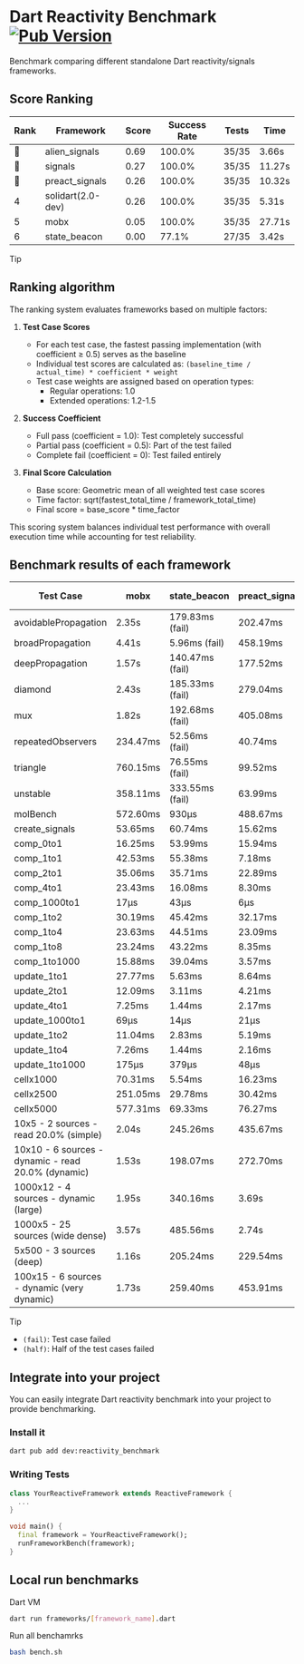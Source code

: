 # Dart Reactivity Benchmark [![Pub Version](https://img.shields.io/pub/v/reactivity_benchmark)](https://pub.dev/packages/reactivity_benchmark)

Benchmark comparing different standalone Dart reactivity/signals frameworks.

## Score Ranking

<!-- ranking start -->
| Rank | Framework | Score | Success Rate | Tests | Time |
|------|-----------|-------|--------------|-------|------|
| 🥇 | alien_signals | 0.69 | 100.0% | 35/35 | 3.66s |
| 🥈 | signals | 0.27 | 100.0% | 35/35 | 11.27s |
| 🥉 | preact_signals | 0.26 | 100.0% | 35/35 | 10.32s |
| 4 | solidart(2.0-dev) | 0.26 | 100.0% | 35/35 | 5.31s |
| 5 | mobx | 0.05 | 100.0% | 35/35 | 27.71s |
| 6 | state_beacon | 0.00 | 77.1% | 27/35 | 3.42s |

<!-- ranking end -->

> [!TIP]
> ## Ranking algorithm
>
> The ranking system evaluates frameworks based on multiple factors:
>
> 1. **Test Case Scores**
>    - For each test case, the fastest passing implementation (with coefficient ≥ 0.5) serves as the baseline
>    - Individual test scores are calculated as: `(baseline_time / actual_time) * coefficient * weight`
>    - Test case weights are assigned based on operation types:
>      - Regular operations: 1.0
>      - Extended operations: 1.2-1.5
>
> 2. **Success Coefficient**
>    - Full pass (coefficient = 1.0): Test completely successful
>    - Partial pass (coefficient = 0.5): Part of the test failed
>    - Complete fail (coefficient = 0): Test failed entirely
>
> 3. **Final Score Calculation**
>    - Base score: Geometric mean of all weighted test case scores
>    - Time factor: sqrt(fastest_total_time / framework_total_time)
>    - Final score = base_score * time_factor
>
> This scoring system balances individual test performance with overall execution time while accounting for test reliability.

## Benchmark results of each framework

<!-- test-case start -->
| Test Case | mobx | state_beacon | preact_signals | alien_signals | solidart(2.0-dev) | signals |
|---|---|---|---|---|---|---|
| avoidablePropagation | 2.35s | 179.83ms (fail) | 202.47ms | 184.56ms | 280.58ms | 212.70ms |
| broadPropagation | 4.41s | 5.96ms (fail) | 458.19ms | 344.31ms | 514.41ms | 463.06ms |
| deepPropagation | 1.57s | 140.47ms (fail) | 177.52ms | 121.21ms | 168.55ms | 177.46ms |
| diamond | 2.43s | 185.33ms (fail) | 279.04ms | 231.86ms | 345.95ms | 278.03ms |
| mux | 1.82s | 192.68ms (fail) | 405.08ms | 370.67ms | 441.44ms | 414.26ms |
| repeatedObservers | 234.47ms | 52.56ms (fail) | 40.74ms | 45.36ms | 81.04ms | 44.40ms |
| triangle | 760.15ms | 76.55ms (fail) | 99.52ms | 84.79ms | 116.72ms | 101.53ms |
| unstable | 358.11ms | 333.55ms (fail) | 63.99ms | 67.42ms | 97.47ms | 78.90ms |
| molBench | 572.60ms | 930μs | 488.67ms | 487.38ms | 492.72ms | 485.44ms |
| create_signals | 53.65ms | 60.74ms | 15.62ms | 25.35ms | 81.68ms | 25.62ms |
| comp_0to1 | 16.25ms | 53.99ms | 15.94ms | 7.46ms | 46.52ms | 11.25ms |
| comp_1to1 | 42.53ms | 55.38ms | 7.18ms | 4.15ms | 49.45ms | 27.08ms |
| comp_2to1 | 35.06ms | 35.71ms | 22.89ms | 2.30ms | 45.22ms | 8.82ms |
| comp_4to1 | 23.43ms | 16.08ms | 8.30ms | 7.66ms | 23.20ms | 1.84ms |
| comp_1000to1 | 17μs | 43μs | 6μs | 3μs | 18μs | 5μs |
| comp_1to2 | 30.19ms | 45.42ms | 32.17ms | 9.96ms | 37.57ms | 13.16ms |
| comp_1to4 | 23.63ms | 44.51ms | 23.09ms | 11.81ms | 17.43ms | 9.39ms |
| comp_1to8 | 23.24ms | 43.22ms | 8.35ms | 4.87ms | 22.57ms | 7.68ms |
| comp_1to1000 | 15.88ms | 39.04ms | 3.57ms | 3.52ms | 17.13ms | 4.20ms |
| update_1to1 | 27.77ms | 5.63ms | 8.64ms | 10.35ms | 16.08ms | 8.95ms |
| update_2to1 | 12.09ms | 3.11ms | 4.21ms | 2.33ms | 7.78ms | 4.52ms |
| update_4to1 | 7.25ms | 1.44ms | 2.17ms | 2.58ms | 4.01ms | 2.27ms |
| update_1000to1 | 69μs | 14μs | 21μs | 26μs | 39μs | 22μs |
| update_1to2 | 11.04ms | 2.83ms | 5.19ms | 5.20ms | 8.03ms | 4.47ms |
| update_1to4 | 7.26ms | 1.44ms | 2.16ms | 2.54ms | 4.02ms | 2.28ms |
| update_1to1000 | 175μs | 379μs | 48μs | 43μs | 170μs | 42μs |
| cellx1000 | 70.31ms | 5.54ms | 16.23ms | 7.09ms | 11.95ms | 9.44ms |
| cellx2500 | 251.05ms | 29.78ms | 30.42ms | 19.64ms | 32.88ms | 30.46ms |
| cellx5000 | 577.31ms | 69.33ms | 76.27ms | 42.16ms | 70.93ms | 56.81ms |
| 10x5 - 2 sources - read 20.0% (simple) | 2.04s | 245.26ms | 435.67ms | 232.24ms | 352.60ms | 520.29ms |
| 10x10 - 6 sources - dynamic - read 20.0% (dynamic) | 1.53s | 198.07ms | 272.70ms | 176.27ms | 241.59ms | 282.59ms |
| 1000x12 - 4 sources - dynamic (large) | 1.95s | 340.16ms | 3.69s | 276.79ms | 458.60ms | 3.79s |
| 1000x5 - 25 sources (wide dense) | 3.57s | 485.56ms | 2.74s | 410.24ms | 590.39ms | 3.47s |
| 5x500 - 3 sources (deep) | 1.16s | 205.24ms | 229.54ms | 190.71ms | 252.11ms | 228.82ms |
| 100x15 - 6 sources - dynamic (very dynamic) | 1.73s | 259.40ms | 453.91ms | 264.06ms | 379.86ms | 487.54ms |

<!-- test-case end -->

> [!TIP]
> - `(fail)`: Test case failed
> - `(half)`: Half of the test cases failed

## Integrate into your project

You can easily integrate Dart reactivity benchmark into your project to provide benchmarking.

### Install it

```bash
dart pub add dev:reactivity_benchmark
```

### Writing Tests

```dart
class YourReactiveFramework extends ReactiveFramework {
  ...
}

void main() {
  final framework = YourReactiveFramework();
  runFrameworkBench(framework);
}
```

## Local run benchmarks

Dart VM
```bash
dart run frameworks/[framework_name].dart
```

Run all benchamrks
```bash
bash bench.sh
```
